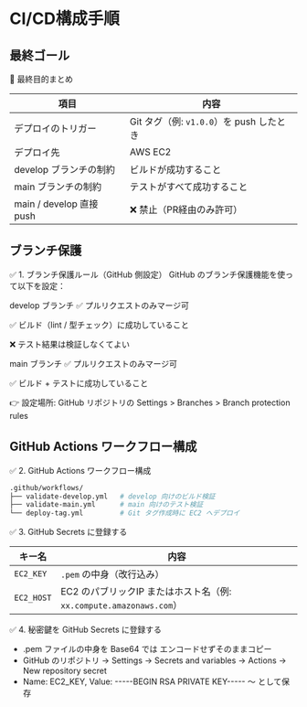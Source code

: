 # CI/CD構成手順

## 最終ゴール

🎯 最終目的まとめ

| 項目                     | 内容                             |
| ---------------------- | ------------------------------ |
| デプロイのトリガー              | Git タグ（例: `v1.0.0`）を push したとき |
| デプロイ先                  | AWS EC2                        |
| develop ブランチの制約        | ビルドが成功すること                     |
| main ブランチの制約           | テストがすべて成功すること                  |
| main / develop 直接 push | ❌ 禁止（PR経由のみ許可）                 |


## ブランチ保護

✅ 1. ブランチ保護ルール（GitHub 側設定）
GitHub のブランチ保護機能を使って以下を設定：

develop ブランチ
✅ プルリクエストのみマージ可

✅ ビルド（lint / 型チェック）に成功していること

❌ テスト結果は検証しなくてよい

main ブランチ
✅ プルリクエストのみマージ可

✅ ビルド + テストに成功していること

👉 設定場所: GitHub リポジトリの Settings > Branches > Branch protection rules

## GitHub Actions ワークフロー構成

✅ 2. GitHub Actions ワークフロー構成

```bash
.github/workflows/
├── validate-develop.yml   # develop 向けのビルド検証
├── validate-main.yml      # main 向けのテスト検証
└── deploy-tag.yml         # Git タグ作成時に EC2 へデプロイ
```

✅ 3. GitHub Secrets に登録する

| キー名        | 内容                                                  |
| ---------- | --------------------------------------------------- |
| `EC2_KEY`  | `.pem` の中身（改行込み）                                    |
| `EC2_HOST` | EC2 のパブリックIP またはホスト名（例: `xx.compute.amazonaws.com`） |


✅ 4. 秘密鍵を GitHub Secrets に登録する


* .pem ファイルの中身を Base64 では エンコードせずそのままコピー
* GitHub のリポジトリ → Settings → Secrets and variables → Actions → New repository secret
* Name: EC2_KEY, Value: -----BEGIN RSA PRIVATE KEY----- 〜 として保存

